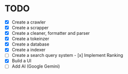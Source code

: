 # TODO

- [x] Create a crawler
- [x] Create a scrapper
- [x] Create a cleaner, formatter and parser
- [x] Create a tokeinzer
- [x] Create a database
- [x] Create a indexer
- [ ] Create a search query system
      - [x] Implement Ranking
- [x] Build a UI
- [ ] Add AI (Google Gemini)
